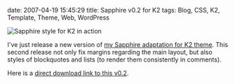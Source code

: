 date: 2007-04-19 15:45:29
title: Sapphire v0.2 for K2
tags: Blog, CSS, K2, Template, Theme, Web, WordPress

![Sapphire style for K2 in action](/uploads/2007/sapphire-for-k2-in-action.png)

I've just release a new version of [my Sapphire adaptation for K2 theme](http://kevin.deldycke.com/2007/03/sapphire-style-for-k2-wordpress-theme/). This second release not only fix margins regarding the main layout, but also styles of blockquotes and lists (to render them consistently in comments).

Here is a [direct download link to this v0.2](http://kevin.deldycke.com/static/wordpress/wordpress-k2-style-sapphire-0.2.zip).
